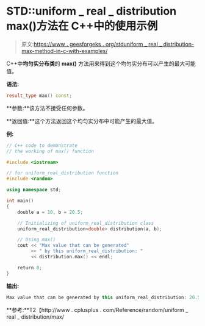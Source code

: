 # STD::uniform _ real _ distribution max()方法在 C++中的使用示例

> 原文:[https://www . geesforgeks . org/stduniform _ real _ distribution-max-method-in-c-with-examples/](https://www.geeksforgeeks.org/stduniform_real_distribution-max-method-in-c-with-examples/)

C++中**均匀实分布类**的 **max()** 方法用来得到这个均匀实分布可以产生的最大可能值。

**语法:**

```cpp
result_type max() const;

```

**参数:**该方法不接受任何参数。

**返回值:**这个方法返回这个均匀实分布中可能产生的最大值。

**例:**

```cpp
// C++ code to demonstrate
// the working of max() function

#include <iostream>

// for uniform_real_distribution function
#include <random>

using namespace std;

int main()
{
    double a = 10, b = 20.5;

    // Initializing of uniform_real_distribution class
    uniform_real_distribution<double> distribution(a, b);

    // Using max()
    cout << "Max value that can be generated"
         << " by this uniform_real_distribution: "
         << distribution.max() << endl;

    return 0;
}
```

**输出:**

```cpp
Max value that can be generated by this uniform_real_distribution: 20.5

```

**参考:**T2【http://www . cplusplus . com/Reference/random/uniform _ real _ distribution/max/